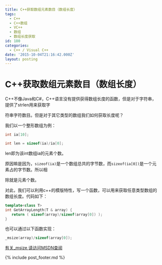 ```yaml
---
title: C++获取数组元素数目（数组长度）
tags:
  - C++
  - C++数组
  - VC++
  - 数组
  - 数组长度获取
id: 180
categories:
  - C++ / Visual C++
date: '2015-10-04T21:16:42.000Z'
layout: posting
---
```


# C++获取数组元素数目（数组长度）

C++不像Java和C#，C++语言没有提供获得数组长度的函数，但是对于字符串，提供了strlen用来获取字

符串字符数目。但是对于其它类型的数组我们如何获取长度呢？

我们以一个整形数组为例：
```c++
int ia[10];

int len = sizeof(ia)/ia[0];
```

len即为该int数组ia的元素个数。

原因嘛是因为，`sizeof(ia)`是一个数组总共的字节数，而`sizeof(ia[0])`是一个元素占的字节数。所以相

除就是元素个数。

对此，我们可以利用c++的模版特性，写一个函数，可以用来获取任意类型数组的数组长度。代码如下：

```c++
template<class T> 
int GetArrayLength(T & array) {
   return ( sizeof(array)/sizeof(array[0]) ); 
}
```

也可以通过以下函数实现：
```c++
_msize(array)/sizeof(array[0]);
```

[有关_msize,请访问MSDN查阅](https://msdn.microsoft.com/en-us/library/aa298504?f=255&amp;MSPPError=-2147217396)



{% include post_footer.md %}
